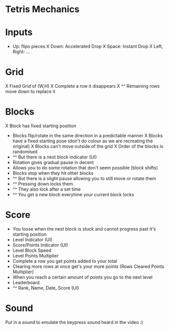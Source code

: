 Tetris Mechanics
===

Inputs
===

- Up: flips pieces
X Down: Accelerated Drop
X Space: Instant Drop
X Left, Right: ...

Grid
===

X Fixed Grid of (W,H)
X Complete a row it disappears
X ^^ Remaining rows move down to replace it

Blocks
===

X Block has fixed starting position
- Blocks flip/rotate in the same direction in a predictable manner
X Blocks have a fixed starting pose (don't do colour as we are recreating the original)
X Blocks can't move outside of the grid
X Order of the blocks is randomised
- ^^ But there is a next block indicator (UI)
- Rotation gives gradual pause in decent
- Allows you to do some rotation that don't seem possible (block shifts)
- Blocks stop when they hit other blocks
- ^^ But there is a slight pause allowing you to still move or rotate them
- ^^ Pressing down locks them
- ^^ They also lock after a set time
- ^^ You get a new block everytime your current block locks

Score
===

- You loose when the next block is stuck and cannot progress past it's starting position
- Level Indicator (UI)
- Score/Points Indicator (UI)
- Level Block Speed
- Level Points Multiplier
- Complete a row you get points added to your total
- Clearing more rows at once get's your more points (Rows Cleared Points Multiplier)
- When you reach a certain amount of points you go to the next level
- Leaderboard
- ^^ Rank, Name, Date, Score (UI)

Sound
===

Put in a sound to emulate the keypress sound heard in the video :)
